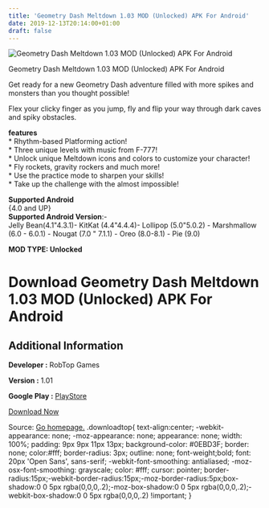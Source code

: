 ```yaml
---
title: 'Geometry Dash Meltdown 1.03 MOD (Unlocked) APK For Android'
date: 2019-12-13T20:14:00+01:00
draft: false
---
```


![Geometry Dash Meltdown 1.03 MOD (Unlocked) APK For Android](https://i0.wp.com/apkhome.net/wp-content/uploads/2019/12/Geometry-Dash-Meltdown.png "Geometry Dash Meltdown 1.03 MOD (Unlocked) APK For Android")

  

Geometry Dash Meltdown 1.03 MOD (Unlocked) APK For Android

Get ready for a new Geometry Dash adventure filled with more spikes and monsters than you thought possible!

Flex your clicky finger as you jump, fly and flip your way through dark caves and spiky obstacles.

**features**  
\* Rhythm-based Platforming action!  
\* Three unique levels with music from F-777!  
\* Unlock unique Meltdown icons and colors to customize your character!  
\* Fly rockets, gravity rockers and much more!  
\* Use the practice mode to sharpen your skills!  
\* Take up the challenge with the almost impossible!

**Supported Android**  
{4.0 and UP}  
**Supported Android Version**:-  
Jelly Bean(4.1"4.3.1)- KitKat (4.4"4.4.4)- Lollipop (5.0"5.0.2) - Marshmallow (6.0 - 6.0.1) - Nougat (7.0 " 7.1.1) - Oreo (8.0-8.1) - Pie (9.0)

**MOD TYPE: Unlocked**

Download Geometry Dash Meltdown 1.03 MOD (Unlocked) APK For Android
===================================================================

Additional Information
----------------------

**Developer :** RobTop Games

**Version :** 1.01

**Google Play :** [PlayStore](https://play.google.com/store/apps/details?id=com.robtopx.geometrydashmeltdown)

  

[Download Now](https://store4app.co/post/geometry-dash-meltdown-1-03-mod-unlocked-apk-for-android_1576253191)

  
Source: [Go homepage.](https://store4app.co/post/geometry-dash-meltdown-1-03-mod-unlocked-apk-for-android_1576253191) .downloadtop{ text-align:center; -webkit-appearance: none; -moz-appearance: none; appearance: none; width: 100%; padding: 9px 9px 11px 13px; background-color: #0EBD3F; border: none; color:#fff; border-radius: 3px; outline: none; font-weight;bold; font: 20px 'Open Sans', sans-serif; -webkit-font-smoothing: antialiased; -moz-osx-font-smoothing: grayscale; color: #fff; cursor: pointer; border-radius:15px;-webkit-border-radius:15px;-moz-border-radius:5px;box-shadow:0 0 5px rgba(0,0,0,.2);-moz-box-shadow:0 0 5px rgba(0,0,0,.2);-webkit-box-shadow:0 0 5px rgba(0,0,0,.2) !important; }